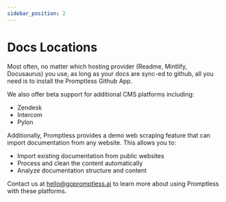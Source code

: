 ```yaml
---
sidebar_position: 2
---
```


# Docs Locations

Most often, no matter which hosting provider (Readme, Mintlify, Docusaurus) you use, as long as your docs are sync-ed to github, all you need is to install the Promptless Github App.

We also offer beta support for additional CMS platforms including:
- Zendesk
- Intercom
- Pylon

Additionally, Promptless provides a demo web scraping feature that can import documentation from any website. This allows you to:
- Import existing documentation from public websites
- Process and clean the content automatically
- Analyze documentation structure and content

Contact us at hello@gopromptless.ai to learn more about using Promptless with these platforms.